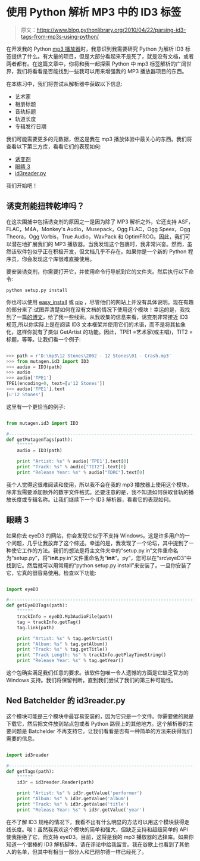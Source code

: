 # 使用 Python 解析 MP3 中的 ID3 标签

> 原文：<https://www.blog.pythonlibrary.org/2010/04/22/parsing-id3-tags-from-mp3s-using-python/>

在开发我的 Python [mp3 播放器](https://www.blog.pythonlibrary.org/2010/04/20/wxpython-creating-a-simple-mp3-player/)时，我意识到我需要研究 Python 为解析 ID3 标签提供了什么。有大量的项目，但是大部分看起来不是死了，就是没有文档，或者两者都有。在这篇文章中，你将和我一起探索 Python 中 mp3 标签解析的广阔世界，我们将看看是否能找到一些我可以用来增强我的 MP3 播放器项目的东西。

在本练习中，我们将尝试从解析器中获取以下信息:

*   艺术家
*   相册标题
*   音轨标题
*   轨道长度
*   专辑发行日期

我们可能需要更多的元数据，但这是我在 mp3 播放体验中最关心的东西。我们将查看以下第三方库，看看它们的表现如何:

*   [诱变剂](http://pypi.python.org/pypi/mutagen/1.12)
*   [眼睛 3](http://eyed3.nicfit.net/)
*   [id3reader.py](http://nedbatchelder.com/code/modules/id3reader.html)

我们开始吧！

## 诱变剂能扭转乾坤吗？

在这次围捕中包括诱变剂的原因之一是因为除了 MP3 解析之外，它还支持 ASF，FLAC，M4A，Monkey's Audio，Musepack，Ogg FLAC，Ogg Speex，Ogg Theora，Ogg Vorbis，True Audio，WavPack 和 OptimFROG。因此，我们可以潜在地扩展我们的 MP3 播放器。当我发现这个包裹时，我非常兴奋。然而，虽然该软件包似乎正在积极开发，但文档几乎不存在。如果你是一个新的 Python 程序员，你会发现这个库很难直接使用。

要安装诱变剂，你需要打开它，并使用命令行导航到它的文件夹。然后执行以下命令:

 `python setup.py install` 

你也可以使用 [easy_install](http://pypi.python.org/pypi/setuptools) 或 [pip](http://pypi.python.org/pypi/pip) ，尽管他们的网站上并没有具体说明。现在有趣的部分来了:试图弄清楚如何在没有文档的情况下使用这个模块！幸运的是，我找到了一篇[的博文](http://www.mydigitallife.co.za/index.php?option=com_content&task=view&id=1046123&Itemid=43)，给了我一些线索。从我收集的信息来看，诱变剂非常接近 ID3 规范,所以你实际上是在阅读 ID3 文本框架并使用它们的术语，而不是将其抽象化，这样你就有了类似 GetArtist 的功能。因此，TPE1 =艺术家(或主唱)，TIT2 =标题，等等。让我们看一个例子:

```py

>>> path = r'D:\mp3\12 Stones\2002 - 12 Stones\01 - Crash.mp3'
>>> from mutagen.id3 import ID3
>>> audio = ID3(path)
>>> audio
>>> audio['TPE1']
TPE1(encoding=0, text=[u'12 Stones'])
>>> audio['TPE1'].text
[u'12 Stones']

```

这里有一个更恰当的例子:

```py

from mutagen.id3 import ID3

#----------------------------------------------------------------------
def getMutagenTags(path):
    """"""
    audio = ID3(path)

    print "Artist: %s" % audio['TPE1'].text[0]
    print "Track: %s" % audio["TIT2"].text[0]
    print "Release Year: %s" % audio["TDRC"].text[0]

```

我个人觉得这很难阅读和使用，所以我不会在我的 mp3 播放器上使用这个模块，除非我需要添加额外的数字文件格式。还要注意的是，我不知道如何获取音轨的播放长度或专辑名称。让我们继续下一个 ID3 解析器，看看它的表现如何。

## 眼睛 3

如果你去 eyeD3 的网站，你会发现它似乎不支持 Windows。这是许多用户的一个问题，几乎让我放弃了这个综述。幸运的是，我发现了一个论坛，其中提到了一种使它工作的方法。我们的想法是将主文件夹中的“setup.py.in”文件重命名为“setup.py”，将“__init__.py.in”文件重命名为“__init__”。py”，您可以在“src\eyeD3”中找到它。然后就可以用常用的“python setup.py install”来安装了。一旦你安装了它，它真的很容易使用。检查以下功能:

```py

import eyeD3

#----------------------------------------------------------------------
def getEyeD3Tags(path):
    """"""
    trackInfo = eyeD3.Mp3AudioFile(path)
    tag = trackInfo.getTag()
    tag.link(path)

    print "Artist: %s" % tag.getArtist()
    print "Album: %s" % tag.getAlbum()
    print "Track: %s" % tag.getTitle()
    print "Track Length: %s" % trackInfo.getPlayTimeString()
    print "Release Year: %s" % tag.getYear()

```

这个包确实满足我们任意的要求。该软件包唯一令人遗憾的方面是它缺乏官方的 Windows 支持。我们将保留判断，直到我们尝试了我们的第三种可能性。

## Ned Batchelder 的 id3reader.py

这个模块可能是三个模块中最容易安装的，因为它只是一个文件。你需要做的就是下载它，然后把文件放到站点包或者 Python 路径上的其他地方。这个解析器的主要问题是 Batchelder 不再支持它。让我们看看是否有一种简单的方法来获得我们需要的信息。

```py

import id3reader

#----------------------------------------------------------------------
def getTags(path):
    """"""
    id3r = id3reader.Reader(path)

    print "Artist: %s" % id3r.getValue('performer')
    print "Album: %s" % id3r.getValue('album')
    print "Track: %s" % id3r.getValue('title')
    print "Release Year: %s" % id3r.getValue('year')

```

在不了解 ID3 规格的情况下，我看不出有什么明显的方法可以用这个模块获得走线长度。唉！虽然我喜欢这个模块的简单和强大，但缺乏支持和超级简单的 API 使我拒绝了它，而支持 eyeD3。目前，这将是我的 mp3 播放器的选择库。如果你知道一个很棒的 ID3 解析脚本，请在评论中给我留言。我在谷歌上也看到了其他人的名单，但其中有相当一部分人和巴彻尔德一样已经死了。